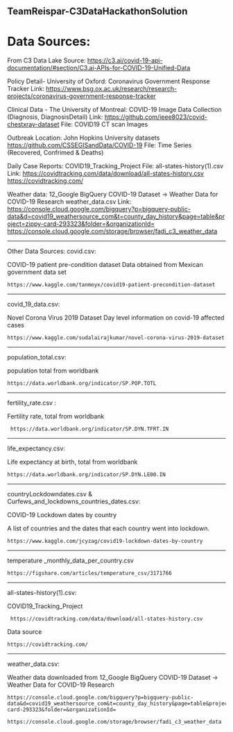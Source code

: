 ## TeamReispar-C3DataHackathonSolution

# Data Sources:

From C3 Data Lake Source: https://c3.ai/covid-19-api-documentation/#section/C3.ai-APIs-for-COVID-19-Unified-Data

Policy Detail- 	University of Oxford: Coronavirus Government Response Tracker
Link: https://www.bsg.ox.ac.uk/research/research-projects/coronavirus-government-response-tracker

Clinical Data - The University of Montreal: COVID-19 Image Data Collection (Diagnosis, DiagnosisDetail)
Link: https://github.com/ieee8023/covid-chestxray-dataset
File: COVID19 CT scan Images

Outbreak Location: John Hopkins University datasets https://github.com/CSSEGISandData/COVID-19
File: Time Series (Recovered, Confrimed & Deaths)

Daily Case Reports: COVID19_Tracking_Project
File: all-states-history(1).csv
Link: https://covidtracking.com/data/download/all-states-history.csv
      https://covidtracking.com/
      
Weather data: 12_Google BigQuery COVID-19 Dataset -> Weather Data for COVID-19 Research
weather_data.csv 
Link:
    https://console.cloud.google.com/bigquery?p=bigquery-public-data&d=covid19_weathersource_com&t=county_day_history&page=table&project=zippy-card-293323&folder=&organizationId=
    https://console.cloud.google.com/storage/browser/fadi_c3_weather_data


---
Other Data Sources:
covid.csv:

  COVID-19 patient pre-condition dataset
  Data obtained from Mexican government data set 

    https://www.kaggle.com/tanmoyx/covid19-patient-precondition-dataset

---

covid_19_data.csv:

  Novel Corona Virus 2019 Dataset
  Day level information on covid-19 affected cases

    https://www.kaggle.com/sudalairajkumar/novel-corona-virus-2019-dataset
  
---

population_total.csv:

  population total from worldbank 
  
    https://data.worldbank.org/indicator/SP.POP.TOTL

---

fertility_rate.csv : 

  Fertility rate, total from worldbank 
     
     https://data.worldbank.org/indicator/SP.DYN.TFRT.IN

---

life_expectancy.csv:

  Life expectancy at birth, total from worldbank 
  
    https://data.worldbank.org/indicator/SP.DYN.LE00.IN

---
    
countryLockdowndates.csv & Curfews_and_lockdowns_countries_dates.csv:

  COVID-19 Lockdown dates by country
  
  A list of countries and the dates that each country went into lockdown.
    
    https://www.kaggle.com/jcyzag/covid19-lockdown-dates-by-country

---

temperature _monthly_data_per_country.csv

    https://figshare.com/articles/temperature_csv/3171766

---

all-states-history(1).csv:

  COVID19_Tracking_Project

     https://covidtracking.com/data/download/all-states-history.csv
     
  Data source
  
    https://covidtracking.com/

---

weather_data.csv:

  Weather data downloaded from
  12_Google BigQuery COVID-19 Dataset -> Weather Data for COVID-19 Research

    https://console.cloud.google.com/bigquery?p=bigquery-public-data&d=covid19_weathersource_com&t=county_day_history&page=table&project=zippy-card-293323&folder=&organizationId=

    https://console.cloud.google.com/storage/browser/fadi_c3_weather_data
